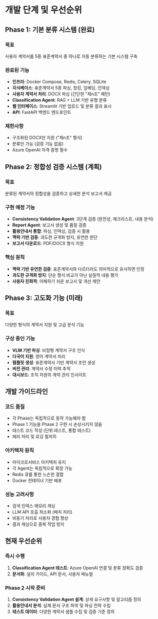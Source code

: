 # 개발 단계 및 우선순위

## Phase 1: 기본 분류 시스템 (완료)

### 목표
사용자 계약서를 5종 표준계약서 중 하나로 자동 분류하는 기본 시스템 구축

### 완료된 기능
- **인프라**: Docker Compose, Redis, Celery, SQLite
- **지식베이스**: 표준계약서 5종 파싱, 청킹, 임베딩, 인덱싱
- **사용자 계약서 처리**: DOCX 파싱 (간단한 "제n조" 패턴)
- **Classification Agent**: RAG + LLM 기반 유형 분류
- **웹 인터페이스**: Streamlit 기반 업로드 및 분류 결과 표시
- **API**: FastAPI 백엔드 엔드포인트

### 제한사항
- 구조화된 DOCX만 지원 ("제n조" 형식)
- 분류만 가능 (검증 기능 없음)
- Azure OpenAI 자격 증명 필수

## Phase 2: 정합성 검증 시스템 (계획)

### 목표
분류된 계약서의 정합성을 검증하고 상세한 분석 보고서 제공

### 구현 예정 기능
- **Consistency Validation Agent**: 3단계 검증 (완전성, 체크리스트, 내용 분석)
- **Report Agent**: 보고서 생성 및 품질 검증
- **활용안내서 통합**: 파싱, 인덱싱, 검증 시 활용
- **맥락 기반 검증**: 과도한 규격화 방지, 유연한 판단
- **보고서 다운로드**: PDF/DOCX 형식 지원

### 핵심 원칙
- **맥락 기반 유연한 검증**: 표준계약서와 다르더라도 의미적으로 유사하면 인정
- **과도한 규격화 방지**: 단순 형식 비교가 아닌 실질적 내용 평가
- **사용자 친화적**: 이해하기 쉬운 보고서 및 개선 제안

## Phase 3: 고도화 기능 (미래)

### 목표
다양한 형식의 계약서 지원 및 고급 분석 기능

### 구상 중인 기능
- **VLM 기반 파싱**: 비정형 계약서 구조 인식
- **다국어 지원**: 영어 계약서 처리
- **템플릿 생성**: 표준계약서 기반 계약서 초안 생성
- **버전 관리**: 계약서 수정 이력 추적
- **대시보드**: 조직 차원의 계약 관리 인사이트

## 개발 가이드라인

### 코드 품질
- 각 Phase는 독립적으로 동작 가능해야 함
- Phase 1 기능을 Phase 2 구현 시 손상시키지 않음
- 테스트 코드 작성 (단위 테스트, 통합 테스트)
- 에러 처리 및 로깅 철저히

### 아키텍처 원칙
- 마이크로서비스 아키텍처 유지
- 각 Agent는 독립적으로 확장 가능
- Redis 큐를 통한 느슨한 결합
- Docker 컨테이너 기반 배포

### 성능 고려사항
- 검색 인덱스 메모리 캐싱
- LLM API 호출 최소화 (배치 처리)
- 비동기 처리로 사용자 경험 향상
- 결과 캐싱으로 중복 작업 방지

## 현재 우선순위

### 즉시 수행
1. **Classification Agent 테스트**: Azure OpenAI 연결 및 분류 정확도 검증
2. **문서화**: 설치 가이드, API 문서, 사용자 매뉴얼

### Phase 2 시작 준비
1. **Consistency Validation Agent 설계**: 상세 요구사항 및 알고리즘 정의
2. **활용안내서 분석**: 실제 문서 구조 파악 및 파싱 전략 수립
3. **테스트 데이터**: 다양한 계약서 샘플 수집 및 검증 기준 정의